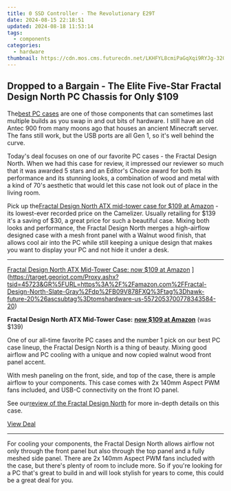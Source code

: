 ```yaml
---
title: 0 SSD Controller - The Revolutionary E29T
date: 2024-08-15 22:18:51
updated: 2024-08-18 11:53:14
tags:
  - components
categories:
  - hardware
thumbnail: https://cdn.mos.cms.futurecdn.net/LKHFYL8cmiPaGqXqi9RYJg-320-80.jpg
---
```


## Dropped to a Bargain - The Elite Five-Star Fractal Design North PC Chassis for Only $109

The[best PC cases](https://tools.techidaily.com) are one of those components that can sometimes last multiple builds as you swap in and out bits of hardware. I still have an old Antec 900 from many moons ago that houses an ancient Minecraft server. The fans still work, but the USB ports are all Gen 1, so it's well behind the curve.

 Today's deal focuses on one of our favorite PC cases - the Fractal Design North. When we had this case for review, it impressed our reviewer so much that it was awarded 5 stars and an Editor's Choice award for both its performance and its stunning looks, a combination of wood and metal with a kind of 70's aesthetic that would let this case not look out of place in the living room.

 Pick up the[Fractal Design North ATX mid-tower case for $109 at Amazon](https://target.georiot.com/Proxy.ashx?tsid=45723&GR%5FURL=https%3A%2F%2Famazon.com%2FFractal-Design-North-Slate-Gray%2Fdp%2FB09V878FXQ%3Ftag%3Dhawk-future-20%26ascsubtag%3Dtomshardware-us-6245994441070752999-20) \- its lowest-ever recorded price on the Camelizer. Usually retailing for $139 it's a saving of $30, a great price for such a beautiful case. Mixing both looks and performance, the Fractal Design North merges a high-airflow designed case with a mesh front panel with a Walnut wood finish, that allows cool air into the PC while still keeping a unique design that makes you want to display your PC and not hide it under a desk.

---

[Fractal Design North ATX Mid-Tower Case: now $109 at Amazon](https://cdn.mos.cms.futurecdn.net/k7NBPoZdQqaJgNCNiqemFB-200-100.png "Fractal Design North ATX Mid-Tower Case: now $109 at Amazon") ](https://target.georiot.com/Proxy.ashx?tsid=45723&GR%5FURL=https%3A%2F%2Famazon.com%2FFractal-Design-North-Slate-Gray%2Fdp%2FB09V878FXQ%3Ftag%3Dhawk-future-20%26ascsubtag%3Dtomshardware-us-5572053700778343584-20)

**Fractal Design North ATX Mid-Tower Case:** [**now $109 at Amazon**](https://target.georiot.com/Proxy.ashx?tsid=45723&GR%5FURL=https%3A%2F%2Famazon.com%2FFractal-Design-North-Slate-Gray%2Fdp%2FB09V878FXQ%3Ftag%3Dhawk-future-20%26ascsubtag%3Dtomshardware-us-8630254930455079940-20) (was $139)

 One of our all-time favorite PC cases and the number 1 pick on our best PC case lineup, the Fractal Design North is a thing of beauty. Mixing good airflow and PC cooling with a unique and now copied walnut wood front panel accent.

 With mesh paneling on the front, side, and top of the case, there is ample airflow to your components. This case comes with 2x 140mm Aspect PWM fans included, and USB-C connectivity on the front IO panel.

 See our[review of the Fractal Design North](https://tools.techidaily.com) for more in-depth details on this case.

[View Deal](https://target.georiot.com/Proxy.ashx?tsid=45723&GR%5FURL=https%3A%2F%2Famazon.com%2FFractal-Design-North-Slate-Gray%2Fdp%2FB09V878FXQ%3Ftag%3Dhawk-future-20%26ascsubtag%3Dtomshardware-us-5572053700778343584-20)

---

 For cooling your components, the Fractal Design North allows airflow not only through the front panel but also through the top panel and a fully meshed side panel. There are 2x 140mm Aspect PWM fans included with the case, but there's plenty of room to include more. So if you're looking for a PC that's great to build in and will look stylish for years to come, this could be a great deal for you.

<ins class="adsbygoogle"
     style="display:block"
     data-ad-format="autorelaxed"
     data-ad-client="ca-pub-7571918770474297"
     data-ad-slot="1223367746"></ins>



<ins class="adsbygoogle"
     style="display:block"
     data-ad-client="ca-pub-7571918770474297"
     data-ad-slot="8358498916"
     data-ad-format="auto"
     data-full-width-responsive="true"></ins>
